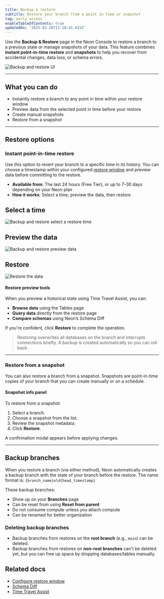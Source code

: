 ```yaml
---
title: Backup & restore
subtitle: Restore your branch from a point in time or snapshot
tag: early access
enableTableOfContents: true
updatedOn: '2025-02-28T11:10:41.825Z'
---
```


Use the **Backup & Restore** page in the Neon Console to restore a branch to a previous state or manage snapshots of your data. This feature combines **instant point-in-time restore** and **snapshots** to help you recover from accidental changes, data loss, or schema errors.

![Backup and restore UI](/docs/guides/backup_restore_ui.png)

---

## What you can do

- Instantly restore a branch to any point in time within your restore window
- Preview data from the selected point in time before your restore 
- Create manual snapshots
- Restore from a snapshot

---

## Restore options

### Instant point-in-time restore

Use this option to revert your branch to a specific time in its history. You can choose a timestamp within your configured [restore window](/docs/manage/projects#configure-your-restore-window) and preview data before committing to the restore.

- **Available from**: The last 24 hours (Free Tier), or up to 7–30 days depending on your Neon plan
- **How it works**: Select a time, preview the data, then restore

<Steps>

## Select a time

![Backup and restore select a restore time](/docs/guides/backup_restore_select_time.png)

## Preview the data

![Backup and restore preview data](/docs/guides/backup_restore_select_time.png)

## Restore

![Restore the data](/docs/guides/backup_restore_select_time.png)

</Steps>

#### Restore preview tools

When you preview a historical state using Time Travel Assist, you can:

- **Browse data** using the Tables page
- **Query data** directly from the restore page
- **Compare schemas** using Neon’s Schema Diff

If you're confident, click **Restore** to complete the operation.

> Restoring overwrites all databases on the branch and interrupts connections briefly. A backup is created automatically so you can roll back.

---

### Restore from a snapshot

You can also restore a branch from a snapshot. Snapshots are point-in-time copies of your branch that you can create manually or on a schedule.

#### Snapshot info panel

To restore from a snapshot:

1. Select a branch.
2. Choose a snapshot from the list.
3. Review the snapshot metadata.
4. Click **Restore**.

A confirmation modal appears before applying changes.

---

## Backup branches

When you restore a branch (via either method), Neon automatically creates a backup branch with the state of your branch before the restore. The name format is: `{branch_name}old{head_timestamp}`

These backup branches:

- Show up on your **Branches** page
- Can be reset from using **Reset from parent**
- Do not consume compute unless you attach compute
- Can be renamed for better organization

### Deleting backup branches

- Backup branches from restores on the **root branch** (e.g., `main`) can be deleted.
- Backup branches from restores on **non-root branches** can't be deleted yet, but you can free up space by dropping databases/tables manually.


## Related docs

- [Configure restore window](./configure-restore-window.md)
- [Schema Diff](./schema-diff.md)
- [Time Travel Assist](./time-travel-assist.md)

